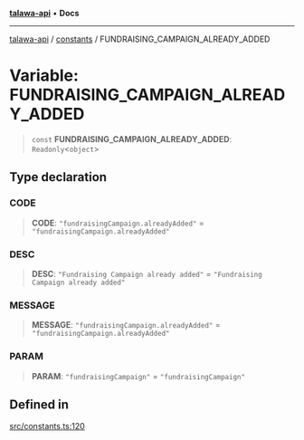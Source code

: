 [**talawa-api**](../../README.md) • **Docs**

***

[talawa-api](../../modules.md) / [constants](../README.md) / FUNDRAISING\_CAMPAIGN\_ALREADY\_ADDED

# Variable: FUNDRAISING\_CAMPAIGN\_ALREADY\_ADDED

> `const` **FUNDRAISING\_CAMPAIGN\_ALREADY\_ADDED**: `Readonly`\<`object`\>

## Type declaration

### CODE

> **CODE**: `"fundraisingCampaign.alreadyAdded"` = `"fundraisingCampaign.alreadyAdded"`

### DESC

> **DESC**: `"Fundraising Campaign already added"` = `"Fundraising Campaign already added"`

### MESSAGE

> **MESSAGE**: `"fundraisingCampaign.alreadyAdded"` = `"fundraisingCampaign.alreadyAdded"`

### PARAM

> **PARAM**: `"fundraisingCampaign"` = `"fundraisingCampaign"`

## Defined in

[src/constants.ts:120](https://github.com/PalisadoesFoundation/talawa-api/blob/3bacbf38707ebd3e3e5f1bc5b4cc7aa3b2adc169/src/constants.ts#L120)
